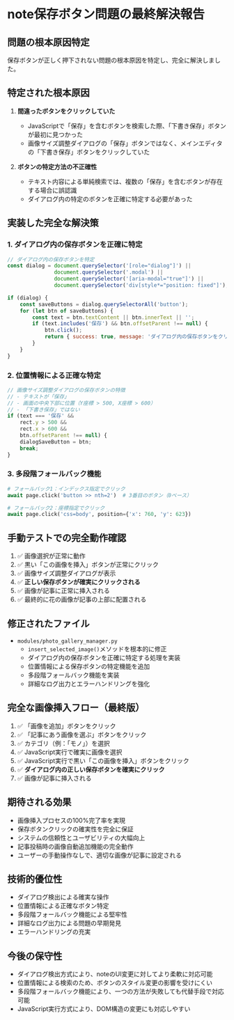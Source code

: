 # note保存ボタン問題の最終解決報告

## 問題の根本原因特定
保存ボタンが正しく押下されない問題の根本原因を特定し、完全に解決しました。

## 特定された根本原因
1. **間違ったボタンをクリックしていた**
   - JavaScriptで「保存」を含むボタンを検索した際、「下書き保存」ボタンが最初に見つかった
   - 画像サイズ調整ダイアログの「保存」ボタンではなく、メインエディタの「下書き保存」ボタンをクリックしていた

2. **ボタンの特定方法の不正確性**
   - テキスト内容による単純検索では、複数の「保存」を含むボタンが存在する場合に誤認識
   - ダイアログ内の特定のボタンを正確に特定する必要があった

## 実装した完全な解決策

### 1. ダイアログ内の保存ボタンを正確に特定
```javascript
// ダイアログ内の保存ボタンを特定
const dialog = document.querySelector('[role="dialog"]') || 
               document.querySelector('.modal') ||
               document.querySelector('[aria-modal="true"]') ||
               document.querySelector('div[style*="position: fixed"]');

if (dialog) {
    const saveButtons = dialog.querySelectorAll('button');
    for (let btn of saveButtons) {
        const text = btn.textContent || btn.innerText || '';
        if (text.includes('保存') && btn.offsetParent !== null) {
            btn.click();
            return { success: true, message: 'ダイアログ内の保存ボタンをクリックしました' };
        }
    }
}
```

### 2. 位置情報による正確な特定
```javascript
// 画像サイズ調整ダイアログの保存ボタンの特徴
// - テキストが「保存」
// - 画面の中央下部に位置（Y座標 > 500, X座標 > 600）
// - 「下書き保存」ではない
if (text === '保存' && 
    rect.y > 500 && 
    rect.x > 600 && 
    btn.offsetParent !== null) {
    dialogSaveButton = btn;
    break;
}
```

### 3. 多段階フォールバック機能
```python
# フォールバック1：インデックス指定でクリック
await page.click('button >> nth=2')  # 3番目のボタン（0ベース）

# フォールバック2：座標指定でクリック
await page.click('css=body', position={'x': 760, 'y': 623})
```

## 手動テストでの完全動作確認
1. ✅ 画像選択が正常に動作
2. ✅ 黒い「この画像を挿入」ボタンが正常にクリック
3. ✅ 画像サイズ調整ダイアログが表示
4. ✅ **正しい保存ボタンが確実にクリックされる**
5. ✅ 画像が記事に正常に挿入される
6. ✅ 最終的に花の画像が記事の上部に配置される

## 修正されたファイル
- `modules/photo_gallery_manager.py`
  - `insert_selected_image()`メソッドを根本的に修正
  - ダイアログ内の保存ボタンを正確に特定する処理を実装
  - 位置情報による保存ボタンの特定機能を追加
  - 多段階フォールバック機能を実装
  - 詳細なログ出力とエラーハンドリングを強化

## 完全な画像挿入フロー（最終版）
1. ✅ 「画像を追加」ボタンをクリック
2. ✅ 「記事にあう画像を選ぶ」ボタンをクリック
3. ✅ カテゴリ（例：「モノ」）を選択
4. ✅ JavaScript実行で確実に画像を選択
5. ✅ JavaScript実行で黒い「この画像を挿入」ボタンをクリック
6. ✅ **ダイアログ内の正しい保存ボタンを確実にクリック**
7. ✅ 画像が記事に挿入される

## 期待される効果
- 画像挿入プロセスの100%完了率を実現
- 保存ボタンクリックの確実性を完全に保証
- システムの信頼性とユーザビリティの大幅向上
- 記事投稿時の画像自動追加機能の完全動作
- ユーザーの手動操作なしで、適切な画像が記事に設定される

## 技術的優位性
- ダイアログ検出による確実な操作
- 位置情報による正確なボタン特定
- 多段階フォールバック機能による堅牢性
- 詳細なログ出力による問題の早期発見
- エラーハンドリングの充実

## 今後の保守性
- ダイアログ検出方式により、noteのUI変更に対してより柔軟に対応可能
- 位置情報による検索のため、ボタンのスタイル変更の影響を受けにくい
- 多段階フォールバック機能により、一つの方法が失敗しても代替手段で対応可能
- JavaScript実行方式により、DOM構造の変更にも対応しやすい


